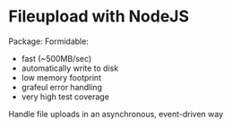 # Fileupload with NodeJS

Package: Formidable:

- fast (~500MB/sec)
- automatically write to disk
- low memory footprint
- grafeul error handling
- very high test coverage

Handle file uploads in an asynchronous, event-driven way
